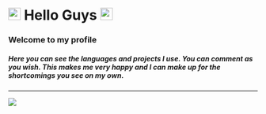 

<h1> 
  <img
      src="https://raw.githubusercontent.com/seanprashad/slackmoji/master/emoji/shiblob/shiblob-photo.png"
      alt="Cat with Tears of Joy"
      width="25"
      height="25"
    />
  Hello Guys 
  <img
  src="https://raw.githubusercontent.com/seanprashad/slackmoji/master/emoji/shiblob/shiblob-photo.png"
  alt="Cat with Tears of Joy"
  width="25"
  height="25"
/> </h1>
<h3>Welcome to my profile</h3>
<h5>
  Here you can see the languages ​​and projects I use. 
  You can comment as you wish.
  This makes me very happy and 
  I can make up for the shortcomings you see on my own.
<h5>
  


  <hr>
  
<img src="https://github-readme-stats.vercel.app/api?username=EdebaliErman&show_icons=true&theme=radical">

                                                                                                                               
  
  
  <img align="left" src="https://github-readme-stats.vercel.app/api/top-langs/?username=EdebaliErman&layout=compact" alt="">
                                                                                                                           
 

